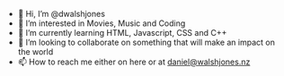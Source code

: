 - 👋 Hi, I’m @dwalshjones
- 👀 I’m interested in Movies, Music and Coding 
- 🌱 I’m currently learning HTML, Javascript, CSS and C++
- 💞️ I’m looking to collaborate on something that will make an impact on the world
- 📫 How to reach me either on here or at daniel@walshjones.nz

<!---
dwalshjones/dwalshjones is a ✨ special ✨ repository because its `README.md` (this file) appears on your GitHub profile.
You can click the Preview link to take a look at your changes.
--->
